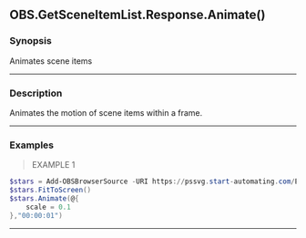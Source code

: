 OBS.GetSceneItemList.Response.Animate()
---------------------------------------




### Synopsis
Animates scene items



---


### Description

Animates the motion of scene items within a frame.



---


### Examples
> EXAMPLE 1

```PowerShell
$stars = Add-OBSBrowserSource -URI https://pssvg.start-automating.com/Examples/Stars.svg
$stars.FitToScreen()
$stars.Animate(@{
    scale = 0.1        
},"00:00:01")
```


---
